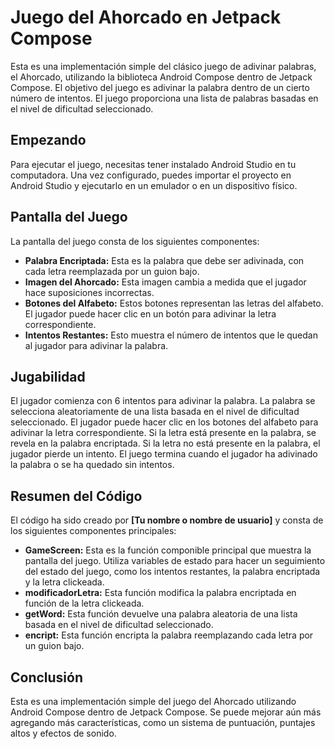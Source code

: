 # Juego del Ahorcado en Jetpack Compose

Esta es una implementación simple del clásico juego de adivinar palabras, el Ahorcado, utilizando la biblioteca Android Compose dentro de Jetpack Compose. El objetivo del juego es adivinar la palabra dentro de un cierto número de intentos. El juego proporciona una lista de palabras basadas en el nivel de dificultad seleccionado.

## Empezando
Para ejecutar el juego, necesitas tener instalado Android Studio en tu computadora. Una vez configurado, puedes importar el proyecto en Android Studio y ejecutarlo en un emulador o en un dispositivo físico.

## Pantalla del Juego
La pantalla del juego consta de los siguientes componentes:

- **Palabra Encriptada:** Esta es la palabra que debe ser adivinada, con cada letra reemplazada por un guion bajo.
- **Imagen del Ahorcado:** Esta imagen cambia a medida que el jugador hace suposiciones incorrectas.
- **Botones del Alfabeto:** Estos botones representan las letras del alfabeto. El jugador puede hacer clic en un botón para adivinar la letra correspondiente.
- **Intentos Restantes:** Esto muestra el número de intentos que le quedan al jugador para adivinar la palabra.

## Jugabilidad
El jugador comienza con 6 intentos para adivinar la palabra. La palabra se selecciona aleatoriamente de una lista basada en el nivel de dificultad seleccionado. El jugador puede hacer clic en los botones del alfabeto para adivinar la letra correspondiente. Si la letra está presente en la palabra, se revela en la palabra encriptada. Si la letra no está presente en la palabra, el jugador pierde un intento. El juego termina cuando el jugador ha adivinado la palabra o se ha quedado sin intentos.

## Resumen del Código
El código ha sido creado por **[Tu nombre o nombre de usuario]** y consta de los siguientes componentes principales:

- **GameScreen:** Esta es la función componible principal que muestra la pantalla del juego. Utiliza variables de estado para hacer un seguimiento del estado del juego, como los intentos restantes, la palabra encriptada y la letra clickeada.
- **modificadorLetra:** Esta función modifica la palabra encriptada en función de la letra clickeada.
- **getWord:** Esta función devuelve una palabra aleatoria de una lista basada en el nivel de dificultad seleccionado.
- **encript:** Esta función encripta la palabra reemplazando cada letra por un guion bajo.

## Conclusión
Esta es una implementación simple del juego del Ahorcado utilizando Android Compose dentro de Jetpack Compose. Se puede mejorar aún más agregando más características, como un sistema de puntuación, puntajes altos y efectos de sonido.
